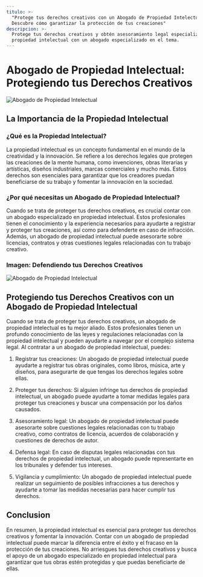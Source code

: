 ```yaml
---
titulo: >-
  "Protege tus derechos creativos con un Abogado de Propiedad Intelectual:
  Descubre cómo garantizar la protección de tus creaciones"
descripcion: >-
  Protege tus derechos creativos y obtén asesoramiento legal especializado en
  propiedad intelectual con un abogado especializado en el tema.
---
```


# Abogado de Propiedad Intelectual: Protegiendo tus Derechos Creativos

![Abogado de Propiedad Intelectual](./img/abogado-propiedad-intelectual-1.webp)

## La Importancia de la Propiedad Intelectual

### ¿Qué es la Propiedad Intelectual?

La propiedad intelectual es un concepto fundamental en el mundo de la creatividad y la innovación. Se refiere a los derechos legales que protegen las creaciones de la mente humana, como invenciones, obras literarias y artísticas, diseños industriales, marcas comerciales y mucho más. Estos derechos son esenciales para garantizar que los creadores puedan beneficiarse de su trabajo y fomentar la innovación en la sociedad.

### ¿Por qué necesitas un Abogado de Propiedad Intelectual?

Cuando se trata de proteger tus derechos creativos, es crucial contar con un abogado especializado en propiedad intelectual. Estos profesionales tienen el conocimiento y la experiencia necesarios para ayudarte a registrar y proteger tus creaciones, así como para defenderte en caso de infracción. Además, un abogado de propiedad intelectual puede asesorarte sobre licencias, contratos y otras cuestiones legales relacionadas con tu trabajo creativo.

### Imagen: Defendiendo tus Derechos Creativos

![Abogado de Propiedad Intelectual](./img/abogado-propiedad-intelectual-2.webp)

## Protegiendo tus Derechos Creativos con un Abogado de Propiedad Intelectual

Cuando se trata de proteger tus derechos creativos, un abogado de propiedad intelectual es tu mejor aliado. Estos profesionales tienen un profundo conocimiento de las leyes y regulaciones relacionadas con la propiedad intelectual y pueden ayudarte a navegar por el complejo sistema legal. Al contratar a un abogado de propiedad intelectual, puedes:

1. Registrar tus creaciones: Un abogado de propiedad intelectual puede ayudarte a registrar tus obras originales, como libros, música, arte y diseños, para asegurarte de que tengas los derechos legales sobre ellas.

2. Proteger tus derechos: Si alguien infringe tus derechos de propiedad intelectual, un abogado puede ayudarte a tomar medidas legales para proteger tus creaciones y buscar una compensación por los daños causados.

3. Asesoramiento legal: Un abogado de propiedad intelectual puede asesorarte sobre cuestiones legales relacionadas con tu trabajo creativo, como contratos de licencia, acuerdos de colaboración y cuestiones de derechos de autor.

4. Defensa legal: En caso de disputas legales relacionadas con tus derechos de propiedad intelectual, un abogado puede representarte en los tribunales y defender tus intereses.

5. Vigilancia y cumplimiento: Un abogado de propiedad intelectual puede realizar un seguimiento de posibles infracciones a tus derechos y ayudarte a tomar las medidas necesarias para hacer cumplir tus derechos.

## Conclusion

En resumen, la propiedad intelectual es esencial para proteger tus derechos creativos y fomentar la innovación. Contar con un abogado de propiedad intelectual puede marcar la diferencia entre el éxito y el fracaso en la protección de tus creaciones. No arriesgues tus derechos creativos y busca el apoyo de un abogado especializado en propiedad intelectual para garantizar que tus obras estén protegidas y que puedas beneficiarte de ellas.
